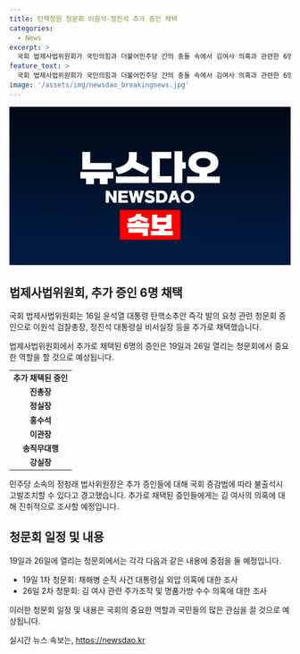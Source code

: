 ```yaml
---
title: 탄핵청원 청문회 이원석·정진석 추가 증인 채택
categories:
  - News
excerpt: >
  국회 법제사법위원회가 국민의힘과 더불어민주당 간의 충돌 속에서 김여사 의혹과 관련한 6명의 추가 증인을 선정했습니다. 추가 증인으로는 윤석열 대통령 탄핵 소추안 요청과 관련한 이원석 검찰총장, 정진석 대통령실 비서실장 등이 포함됩니다. 국회 법제사법위원회는 19일과 26일에 두 차례로 청문회를 열 예정이며, 증인들은 김 여사의 명품백 수수와 도이치모터스 주가조작 의혹에 대해 진술할 예정입니다. 민주당 소속인 정청래 법사위원장은 증인들에게 국회법에 따라 출석을 요구하고 있습니다. 또한, 19일과 26일의 청문회에서는 대통령실 외압 의혹과 김 여사 관련 주가조작과 명품가방 수수 의혹에 집중할 예정입니다.
feature_text: >
  국회 법제사법위원회가 국민의힘과 더불어민주당 간의 충돌 속에서 김여사 의혹과 관련한 6명의 추가 증인을 선정했습니다. 추가 증인으로는 윤석열 대통령 탄핵 소추안 요청과 관련한 이원석 검찰총장, 정진석 대통령실 비서실장 등이 포함됩니다. 국회 법제사법위원회는 19일과 26일에 두 차례로 청문회를 열 예정이며, 증인들은 김 여사의 명품백 수수와 도이치모터스 주가조작 의혹에 대해 진술할 예정입니다. 민주당 소속인 정청래 법사위원장은 증인들에게 국회법에 따라 출석을 요구하고 있습니다. 또한, 19일과 26일의 청문회에서는 대통령실 외압 의혹과 김 여사 관련 주가조작과 명품가방 수수 의혹에 집중할 예정입니다.
image: '/assets/img/newsdao_breakingnews.jpg'
---
```


<p><img src="/assets/img/newsdao_breakingnews.jpg" alt="ontimetimes 속보" /></p>

<h2 data-ke-size="size26">법제사법위원회, 추가 증인 6명 채택</h2>

<p>국회 법제사법위원회는 16일 윤석열 대통령 탄핵소추안 즉각 발의 요청 관련 청문회 증인으로 이원석 검찰총장, 정진석 대통령실 비서실장 등을 추가로 채택했습니다. </p>

<p data-ke-size="size16">법제사법위원회에서 추가로 채택된 6명의 증인은 19일과 26일 열리는 청문회에서 중요한 역할을 할 것으로 예상됩니다.</p>

<table>
  <tr>
    <td style="text-align: center; height: 17px;"><b>추가 채택된 증인</b></td>
  </tr>
  <tr>
    <td style="text-align: center; height: 17px;"><b>진총장</b></td>
  </tr>
  <tr>
    <td style="text-align: center; height: 17px;"><b>정실장</b></td>
  </tr>
  <tr>
    <td style="text-align: center; height: 17px;"><b>홍수석</b></td>
  </tr>
  <tr>
    <td style="text-align: center; height: 17px;"><b>이관장</b></td>
  </tr>
  <tr>
    <td style="text-align: center; height: 17px;"><b>송직무대행</b></td>
  </tr>
  <tr>
    <td style="text-align: center; height: 17px;"><b>강실장</b></td>
  </tr>
</table>

<p data-ke-size="size16">민주당 소속의 정청래 법사위원장은 추가 증인들에 대해 국회 증감법에 따라 불출석시 고발조치할 수 있다고 경고했습니다. 추가로 채택된 증인들에게는 김 여사의 의혹에 대해 진취적으로 조사할 예정입니다.</p>

<h2 data-ke-size="size26">청문회 일정 및 내용</h2>

<p>19일과 26일에 열리는 청문회에서는 각각 다음과 같은 내용에 중점을 둘 예정입니다.</p>

<ul>
  <li>19일 1차 청문회: 채해병 순직 사건 대통령실 외압 의혹에 대한 조사</li>
  <li>26일 2차 청문회: 김 여사 관련 주가조작 및 명품가방 수수 의혹에 대한 조사</li>
</ul>

<p data-ke-size="size16">이러한 청문회 일정 및 내용은 국회의 중요한 역할과 국민들의 많은 관심을 끌 것으로 예상됩니다.</p>
실시간 뉴스 속보는, <a href="https://newsdao.kr" rel="dofollow">https://newsdao.kr</a>


